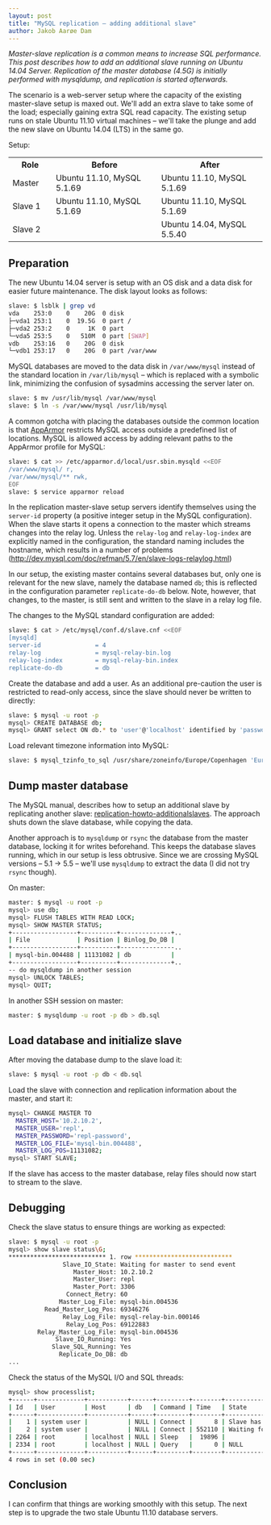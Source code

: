 ```yaml
---
layout: post
title: "MySQL replication – adding additional slave"
author: Jakob Aarøe Dam
---
```


*Master-slave replication is a common means to increase SQL
performance. This post describes how to add an additional slave
running on Ubuntu 14.04 Server. Replication of the master database
(4.5G) is initially performed with mysqldump, and replication is
started afterwards.*

The scenario is a web-server setup where the capacity of the existing
master-slave setup is maxed out. We'll add an extra slave to take some
of the load; especially gaining extra SQL read capacity. The existing
setup runs on stale Ubuntu 11.10 virtual machines – we'll take the
plunge and add the new slave on Ubuntu 14.04 (LTS) in the same go.

Setup:
<table>
	<tr>
    	<th width="70px">Role</th><th>Before</th><th>After</th>
    </tr>
    <tr>
    	<td>Master</td>
    	<td>Ubuntu 11.10, MySQL 5.1.69</td>
        <td>Ubuntu 11.10, MySQL 5.1.69</td>
    </tr>
    <tr>
    	<td>Slave 1</td>
        <td>Ubuntu 11.10, MySQL 5.1.69</td>
        <td>Ubuntu 11.10, MySQL 5.1.69</td>
    </tr>
    <tr>
    	<td>Slave 2</td>
        <td></td>
        <td>Ubuntu 14.04, MySQL 5.5.40</td>
    </tr>
</table>

## Preparation

The new Ubuntu 14.04 server is setup with an OS disk and a data disk
for easier future maintenance. The disk layout looks as follows: 

```bash
slave: $ lsblk | grep vd  
vda    253:0    0    20G  0 disk  
├─vda1 253:1    0  19.5G  0 part /
├─vda2 253:2    0     1K  0 part 
└─vda5 253:5    0   510M  0 part [SWAP]
vdb    253:16   0    20G  0 disk  
└─vdb1 253:17   0    20G  0 part /var/www
```

MySQL databases are moved to the data disk in `/var/www/mysql` instead
of the standard location in `/var/lib/mysql` – which is replaced with
a symbolic link, minimizing the confusion of sysadmins accessing the
server later on.

```bash
slave: $ mv /usr/lib/mysql /var/www/mysql
slave: $ ln -s /var/www/mysql /usr/lib/mysql 
```

A common gotcha with placing the databases outside the common location
is that [AppArmor](https://en.wikipedia.org/wiki/AppArmor) restricts
MySQL access outside a predefined list of locations. MySQL is allowed
access by adding relevant paths to the AppArmor profile for MySQL:

```bash
slave: $ cat >> /etc/apparmor.d/local/usr.sbin.mysqld <<EOF
/var/www/mysql/ r,
/var/www/mysql/** rwk,
EOF
slave: $ service apparmor reload
```

In the replication master-slave setup servers identify themselves
using the `server-id` property (a positive integer setup in the MySQL
configuration). When the slave starts it opens a connection to the
master which streams changes into the relay log. Unless the
`relay-log` and `relay-log-index` are explicitly named in the
configuration, the standard naming includes the hostname, which
results in a number of problems
(http://dev.mysql.com/doc/refman/5.7/en/slave-logs-relaylog.html)

In our setup, the existing master contains several databases but, only
one is relevant for the new slave, namely the database named `db`;
this is reflected in the configuration parameter `replicate-do-db`
below. Note, however, that changes, to the master, is still sent and
written to the slave in a relay log file.

The changes to the MySQL standard configuration are added:

```bash
slave: $ cat > /etc/mysql/conf.d/slave.cnf <<EOF
[mysqld]
server-id               = 4
relay-log               = mysql-relay-bin.log
relay-log-index         = mysql-relay-bin.index
replicate-do-db         = db
```

Create the database and add a user. As an additional pre-caution the
user is restricted to read-only access, since the slave should never
be written to directly:

```bash
slave: $ mysql -u root -p
mysql> CREATE DATABASE db;
mysql> GRANT select ON db.* to 'user'@'localhost' identified by 'password';
```

Load relevant timezone information into MySQL:

```bash
slave: $ mysql_tzinfo_to_sql /usr/share/zoneinfo/Europe/Copenhagen 'Europe/Copenhagen' | mysql -u root --password=$DB_PWD mysql
```

## Dump master database

The MySQL manual, describes how to setup an additional slave by
replicating another slave:
[replication-howto-additionalslaves](http://dev.mysql.com/doc/refman/5.5/en/replication-howto-additionalslaves.html). The
approach shuts down the slave database, while copying the data.

Another approach is to `mysqldump` or `rsync` the database from the
master database, locking it for writes beforehand. This keeps the
database slaves running, which in our setup is less obtrusive. Since
we are crossing MySQL versions – 5.1 -> 5.5 – we'll use `mysqldump` to
extract the data (I did not try `rsync` though).

On master:

```bash
master: $ mysql -u root -p
mysql> use db;
mysql> FLUSH TABLES WITH READ LOCK;
mysql> SHOW MASTER STATUS;
+------------------+----------+--------------+..
| File             | Position | Binlog_Do_DB | 
+------------------+----------+---------------..
| mysql-bin.004488 | 11131082 | db           |
+------------------+----------+--------------+..
-- do mysqldump in another session
mysql> UNLOCK TABLES;
mysql> QUIT;
```

In another SSH session on master:

```bash
master: $ mysqldump -u root -p db > db.sql
```

## Load database and initialize slave

After moving the database dump to the slave load it:

```bash
slave: $ mysql -u root -p db < db.sql
```

Load the slave with connection and replication information about the
master, and start it:

```bash
mysql> CHANGE MASTER TO
  MASTER_HOST='10.2.10.2',
  MASTER_USER='repl',
  MASTER_PASSWORD='repl-password', 
  MASTER_LOG_FILE='mysql-bin.004488', 
  MASTER_LOG_POS=11131082;
mysql> START SLAVE;
```

If the slave has access to the master database, relay files should now
start to stream to the slave.

## Debugging

Check the slave status to ensure things are working as expected:

```bash
slave: $ mysql -u root -p
mysql> show slave status\G;
*************************** 1. row ***************************
               Slave_IO_State: Waiting for master to send event
                  Master_Host: 10.2.10.2
                  Master_User: repl
                  Master_Port: 3306
                Connect_Retry: 60
              Master_Log_File: mysql-bin.004536
          Read_Master_Log_Pos: 69346276
               Relay_Log_File: mysql-relay-bin.000146
                Relay_Log_Pos: 69122883
        Relay_Master_Log_File: mysql-bin.004536
             Slave_IO_Running: Yes
            Slave_SQL_Running: Yes
              Replicate_Do_DB: db
...
```

Check the status of the MySQL I/O and SQL threads:

```bash
mysql> show processlist;
+------+-------------+-----------+------+---------+--------+----------------------------------+
| Id   | User        | Host      | db   | Command | Time   | State                            |
+------+-------------+-----------+------+---------+--------+----------------------------------+
|    1 | system user |           | NULL | Connect |      8 | Slave has read all relay log     |
|    2 | system user |           | NULL | Connect | 552110 | Waiting for master to send event |
| 2264 | root        | localhost | NULL | Sleep   |  19896 |                                  |
| 2334 | root        | localhost | NULL | Query   |      0 | NULL                             |
+------+-------------+-----------+------+---------+--------+----------------------------------+
4 rows in set (0.00 sec)
```

## Conclusion

I can confirm that things are working smoothly with this setup. The
next step is to upgrade the two stale Ubuntu 11.10 database servers.

